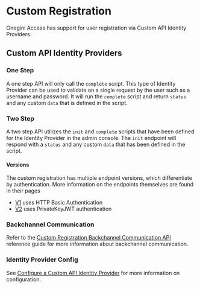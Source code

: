 # Custom Registration

Onegini Access has support for user registration via Custom API Identity Providers.

## Custom API Identity Providers

### One Step

A one step API will only call the `complete` script. This type of Identity Provider can be used to validate on a single request by the user such as a 
username and password. It will run the `complete` script and return `status` and any custom `data` that is defined in the script.

### Two Step

A two step API utilizes the `init` and `complete` scripts that have been defined for the Identity Provider in the admin console. The `init` endpoint will
respond with a `status` and any custom `data` that has been defined in the script.

#### Versions

The custom registration has multiple endpoint versions, which differentiate by authentication. 
More information on the endpoints themselves are found in their pages
* [V1](./custom-registration-v1.md) uses HTTP Basic Authentication
* [V2](./custom-registration-v2.md) uses PrivateKeyJWT authentication

### Backchannel Communication
Refer to the [Custom Registration Backchannel Communication API](../../api-reference/backchannel-custom-registration.md) reference guide for more
information about backchannel communication.

### Identity Provider Config
See [Configure a Custom API Identity Provider](../general-app-config/identity-providers/identity-providers.md#configure-a-custom-api-identity-provider) for 
more information on configuration.